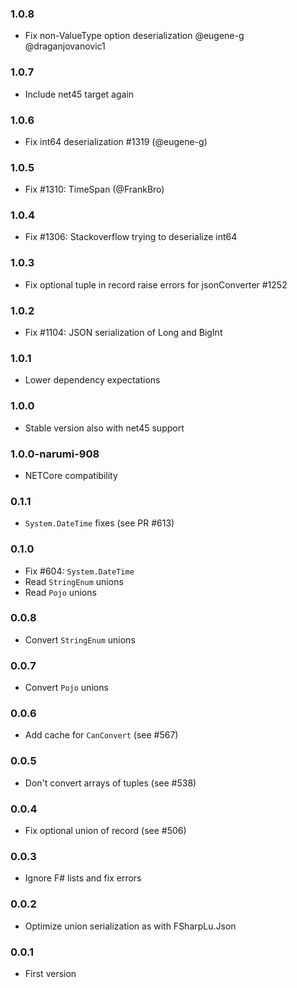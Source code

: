 ### 1.0.8

* Fix non-ValueType option deserialization @eugene-g @draganjovanovic1

### 1.0.7

* Include net45 target again

### 1.0.6

* Fix int64 deserialization #1319 (@eugene-g)

### 1.0.5

* Fix #1310: TimeSpan (@FrankBro)

### 1.0.4

* Fix #1306: Stackoverflow trying to deserialize int64

### 1.0.3

* Fix optional tuple in record raise errors for jsonConverter #1252

### 1.0.2

* Fix #1104: JSON serialization of Long and BigInt

### 1.0.1

* Lower dependency expectations

### 1.0.0

* Stable version also with net45 support

### 1.0.0-narumi-908

* NETCore compatibility

### 0.1.1

* `System.DateTime` fixes (see PR #613)

### 0.1.0

* Fix #604: `System.DateTime`
* Read `StringEnum` unions
* Read `Pojo` unions

### 0.0.8

* Convert `StringEnum` unions

### 0.0.7

* Convert `Pojo` unions

### 0.0.6

* Add cache for `CanConvert` (see #567)

### 0.0.5

* Don't convert arrays of tuples (see #538)

### 0.0.4

* Fix optional union of record (see #506)

### 0.0.3

* Ignore F# lists and fix errors

### 0.0.2

* Optimize union serialization as with FSharpLu.Json

### 0.0.1

* First version

